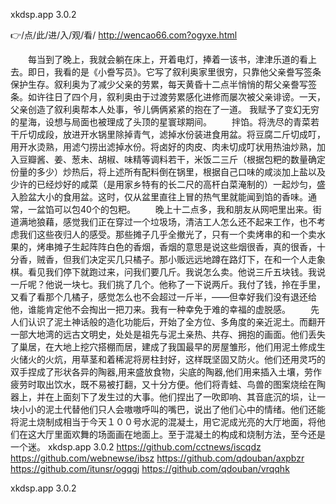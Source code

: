 
xkdsp.app 3.0.2




👉/点/此/进/入/观/看/ http://wencao66.com?ogyxe.html




　　每当到了晚上，我就会躺在床上，开着电灯，捧着一该书，津津乐道的看上去。即日，我看的是《小誊写员》。它写了叙利奥家里很穷，只靠他父亲誊写签条保护生存。叙利奥为了减少父亲的劳累，每天黄昏十二点半悄悄的帮父亲誊写签条。如许往日了四个月，叙利奥由于过渡劳累感化进修而屡次被父亲诽谤。一天，父亲创造了叙利奥帮本人处事，爷儿俩俩紧紧的抱在了一道。
我赋予了变幻无穷的星海，设想与局面也被理成了头顶的星寰球期间。
　　拌馅。将洗尽的青菜若干斤切成段，放进开水锅里除掉青气，滤掉水份装进食用盆。将豆腐二斤切成叮，用开水烫熟，用滤勺捞出滤掉水份。将卤好的肉皮、肉未切成叮状用热油炒熟，加入豆瓣酱、姜、葱未、胡椒、味精等调料若干，米饭二三斤（根据包粑的数量确定份量的多少）炒热后，将上述所有配料倒在锅里，根据自己口味的咸淡加上盐以及少许的已经炒好的咸菜（是用家乡特有的长二尺的高杆白菜淹制的）一起炒匀，盛入脸盆大小的食用盆。这时，仅从盆里直往上冒的热气里就能闻到馅的香味。通常，一盆馅可以包40个的包粑。
　　晚上十二点多，我和朋友从网吧里出来。街道满地狼藉，感觉我们正在穿过一个垃圾场，清洁工人怎么还不起来工作，也不考虑我们这些夜归人的感受。那些摊子几乎全撤光了，只有一个卖烤串的和一个卖水果的，烤串摊子生起阵阵白色的香烟，香烟的意思是说这些烟很香，真的很香，十分香，贼香，但我们决定买几只橘子。那小贩远远地蹲在路灯下，在和一个人走象棋。看见我们停下就跑过来，问我们要几斤。我说怎么卖。他说三斤五块钱。我说一斤呢？他说一块七。我们挑了几个。他称了一下说两斤。我付了钱，拎在手里，又看了看那个几橘子，感觉怎么也不会超过一斤半，——但幸好我们没有退还给他，谁能肯定他不会掏出一把刀来。我有一种幸免于难的幸福的虚脱感。
　　先人们认识了泥土神话般的造化功能后，开始了全方位、多角度的亲近泥土。而翻开一部大地湾的远古文明史，处处是祖先与泥土亲热、共存、拥抱的画面。他们丢失了巢居，在大地上挖穴搭棚而居，建成了我国最早的房屋雏形，他们用泥土修成生火储火的火炕，用草茎和着稀泥将房柱封好，这样既坚固又防火。他们还用灵巧的双手捏成了形状各异的陶器,用来盛放食物，尖底的陶器,他们用来插入土壤，劳作疲劳时取出饮水，既不易被打翻，又十分方便。他们将青蛙、鸟兽的图案烧绘在陶器上，并在上面刻下了发生过的大事。他们捏出了一吹即响、其音底沉的埙，让一块小小的泥土代替他们只人会嗷嗷呼叫的嘴巴，说出了他们心中的情绪。他们还能将泥土烧制成相当于今天１００号水泥的混凝土，用它泥成光亮的大厅地面，将他们在这大厅里面欢舞的场面画在地面上。至于混凝土的构成和烧制方法，至今还是一个迷。
xkdsp.app 3.0.2 https://github.com/cctnews/iscqdz
https://github.com/webnewse/ibsz
https://github.com/qdouban/axpbzr
https://github.com/itunsr/ogqgj
https://github.com/qdouban/vrqqhk





xkdsp.app 3.0.2
